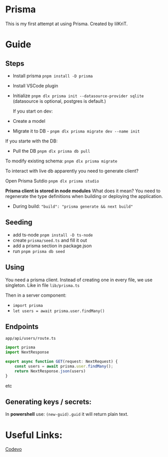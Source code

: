 # Prisma

This is my first attempt at using Prisma.
Created by lilKriT.

# Guide

## Steps

- Install prisma `pnpm install -D prisma`
- Install VSCode plugin
- Initialize `pnpm dlx prisma init --datasource-provider sqlite` (datasource is optional, postgres is default.)

  If you start on dev:

- Create a model
- Migrate it to DB - `pnpm dlx prisma migrate dev --name init`

If you starte with the DB:

- Pull the DB `pnpm dlx prisma db pull`

To modify existing schema: `pnpm dlx prisma migrate`

To interact with live db apparently you need to generate client?

Open Prisma Sutdio `pnpm dlx prisma studio`

**Prisma client is stored in node modules** What does it mean?
You need to regenerate the type definitions when building or deploying the application.

- During build: `"build": "prisma generate && next build"`

## Seeding

- add ts-node `pnpm install -D ts-node`
- create `prisma/seed.ts` and fill it out
- add a prisma section in package.json
- run `pnpm prisma db seed`

## Using

You need a prisma client.
Instead of creating one in every file, we use singleton.
Like in file `lib/prisma.ts`

Then in a server component:

- `import prisma`
- `let users = await prisma.user.findMany()`

## Endpoints

`app/api/users/route.ts`

```ts
import prisma
import NextResponse

export async function GET(request: NextRequest) {
    const users = await prisma.user.findMany();
    return NextResponse.json(users)
}
```

etc

## Generating keys / secrets:

In **powershell** use:
`(new-guid).guid`
it will return plain text.

# Useful Links:

[Codevo](https://codevoweb.com/how-to-setup-prisma-orm-in-nextjs-13-app-directory/)
